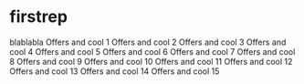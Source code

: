 # firstrep
blablabla
Offers and cool 1
Offers and cool 2
Offers and cool 3
Offers and cool 4
Offers and cool 5
Offers and cool 6
Offers and cool 7
Offers and cool 8
Offers and cool 9
Offers and cool 10
Offers and cool 11
Offers and cool 12
Offers and cool 13
Offers and cool 14
Offers and cool 15
